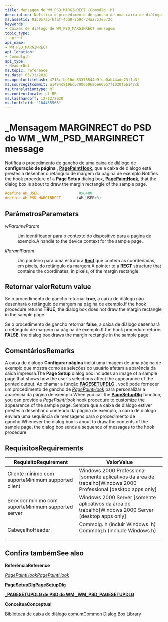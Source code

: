 ```yaml
---
title: Mensagem de WM_PSD_MARGINRECT (Commdlg. h)
description: Notifica o procedimento de gancho de uma caixa de diálogo de configuração de página, PagePaintHook, que a caixa de diálogo está prestes a desenhar o retângulo de margem da página de exemplo.
ms.assetid: 81c057ab-6faf-4dd8-8b0c-34a2753e572c
keywords:
- Caixas de diálogo de WM_PSD_MARGINRECT mensagem
topic_type:
- apiref
api_name:
- WM_PSD_MARGINRECT
api_location:
- Commdlg.h
api_type:
- HeaderDef
ms.topic: reference
ms.date: 05/31/2018
ms.openlocfilehash: 4718cfbe16db53378544d9fca0ab44ade23ffb3f
ms.sourcegitcommit: a1494c819bc5200050696e66057f1020f5b142cb
ms.translationtype: MT
ms.contentlocale: pt-BR
ms.lasthandoff: 12/12/2020
ms.locfileid: "104455563"
---
```

# <a name="wm_psd_marginrect-message"></a><span data-ttu-id="71355-104">\_Mensagem MARGINRECT do PSD do WM \_</span><span class="sxs-lookup"><span data-stu-id="71355-104">WM\_PSD\_MARGINRECT message</span></span>

<span data-ttu-id="71355-105">Notifica o procedimento de gancho de uma caixa de diálogo de **configuração de página** , [**PagePaintHook**](/windows/win32/api/commdlg/nc-commdlg-lppagepainthook), que a caixa de diálogo está prestes a desenhar o retângulo de margem da página de exemplo.</span><span class="sxs-lookup"><span data-stu-id="71355-105">Notifies the hook procedure of a **Page Setup** dialog box, [**PagePaintHook**](/windows/win32/api/commdlg/nc-commdlg-lppagepainthook), that the dialog box is about to draw the margin rectangle of the sample page.</span></span>


```C++
#define WM_USER                  0x0400
#define WM_PSD_MARGINRECT       (WM_USER+3)
```



## <a name="parameters"></a><span data-ttu-id="71355-106">Parâmetros</span><span class="sxs-lookup"><span data-stu-id="71355-106">Parameters</span></span>

<dl> <dt>

<span data-ttu-id="71355-107">*wParam*</span><span class="sxs-lookup"><span data-stu-id="71355-107">*wParam*</span></span> 
</dt> <dd>

<span data-ttu-id="71355-108">Um identificador para o contexto do dispositivo para a página de exemplo.</span><span class="sxs-lookup"><span data-stu-id="71355-108">A handle to the device context for the sample page.</span></span>

</dd> <dt>

<span data-ttu-id="71355-109">*lParam*</span><span class="sxs-lookup"><span data-stu-id="71355-109">*lParam*</span></span> 
</dt> <dd>

<span data-ttu-id="71355-110">Um ponteiro para uma estrutura [**Rect**](/previous-versions//dd162897(v=vs.85)) que contém as coordenadas, em pixels, do retângulo da margem.</span><span class="sxs-lookup"><span data-stu-id="71355-110">A pointer to a [**RECT**](/previous-versions//dd162897(v=vs.85)) structure that contains the coordinates, in pixels, of the margin rectangle.</span></span>

</dd> </dl>

## <a name="return-value"></a><span data-ttu-id="71355-111">Retornar valor</span><span class="sxs-lookup"><span data-stu-id="71355-111">Return value</span></span>

<span data-ttu-id="71355-112">Se o procedimento de gancho retornar **true**, a caixa de diálogo não desenhará o retângulo de margem na página de exemplo.</span><span class="sxs-lookup"><span data-stu-id="71355-112">If the hook procedure returns **TRUE**, the dialog box does not draw the margin rectangle in the sample page.</span></span>

<span data-ttu-id="71355-113">Se o procedimento de gancho retornar **false**, a caixa de diálogo desenhará o retângulo de margem na página de exemplo.</span><span class="sxs-lookup"><span data-stu-id="71355-113">If the hook procedure returns **FALSE**, the dialog box draws the margin rectangle in the sample page.</span></span>

## <a name="remarks"></a><span data-ttu-id="71355-114">Comentários</span><span class="sxs-lookup"><span data-stu-id="71355-114">Remarks</span></span>

<span data-ttu-id="71355-115">A caixa de diálogo **Configurar página** inclui uma imagem de uma página de exemplo que mostra como as seleções do usuário afetam a aparência da saída impressa.</span><span class="sxs-lookup"><span data-stu-id="71355-115">The **Page Setup** dialog box includes an image of a sample page that shows how the user's selections affect the appearance of the printed output.</span></span> <span data-ttu-id="71355-116">Ao chamar a função [**PAGESETUPDLG**](/previous-versions/windows/desktop/legacy/ms646937(v=vs.85)) , você pode fornecer um procedimento de gancho de [*PagePaintHook*](/windows/win32/api/commdlg/nc-commdlg-lppagepainthook) para personalizar a aparência da página de exemplo.</span><span class="sxs-lookup"><span data-stu-id="71355-116">When you call the [**PageSetupDlg**](/previous-versions/windows/desktop/legacy/ms646937(v=vs.85)) function, you can provide a [*PagePaintHook*](/windows/win32/api/commdlg/nc-commdlg-lppagepainthook) hook procedure to customize the appearance of the sample page.</span></span> <span data-ttu-id="71355-117">Sempre que a caixa de diálogo estiver prestes a desenhar o conteúdo da página de exemplo, a caixa de diálogo enviará uma sequência de mensagens para o procedimento de gancho.</span><span class="sxs-lookup"><span data-stu-id="71355-117">Whenever the dialog box is about to draw the contents of the sample page, the dialog box sends a sequence of messages to the hook procedure.</span></span>

## <a name="requirements"></a><span data-ttu-id="71355-118">Requisitos</span><span class="sxs-lookup"><span data-stu-id="71355-118">Requirements</span></span>



| <span data-ttu-id="71355-119">Requisito</span><span class="sxs-lookup"><span data-stu-id="71355-119">Requirement</span></span> | <span data-ttu-id="71355-120">Valor</span><span class="sxs-lookup"><span data-stu-id="71355-120">Value</span></span> |
|-------------------------------------|----------------------------------------------------------------------------------------------------------|
| <span data-ttu-id="71355-121">Cliente mínimo com suporte</span><span class="sxs-lookup"><span data-stu-id="71355-121">Minimum supported client</span></span><br/> | <span data-ttu-id="71355-122">Windows 2000 Professional \[somente aplicativos da área de trabalho\]</span><span class="sxs-lookup"><span data-stu-id="71355-122">Windows 2000 Professional \[desktop apps only\]</span></span><br/>                                               |
| <span data-ttu-id="71355-123">Servidor mínimo com suporte</span><span class="sxs-lookup"><span data-stu-id="71355-123">Minimum supported server</span></span><br/> | <span data-ttu-id="71355-124">Windows 2000 Server \[somente aplicativos da área de trabalho\]</span><span class="sxs-lookup"><span data-stu-id="71355-124">Windows 2000 Server \[desktop apps only\]</span></span><br/>                                                     |
| <span data-ttu-id="71355-125">Cabeçalho</span><span class="sxs-lookup"><span data-stu-id="71355-125">Header</span></span><br/>                   | <dl> <span data-ttu-id="71355-126"><dt>Commdlg. h (incluir Windows. h)</dt></span><span class="sxs-lookup"><span data-stu-id="71355-126"><dt>Commdlg.h (include Windows.h)</dt></span></span> </dl> |



## <a name="see-also"></a><span data-ttu-id="71355-127">Confira também</span><span class="sxs-lookup"><span data-stu-id="71355-127">See also</span></span>

<dl> <dt>

<span data-ttu-id="71355-128">**Referência**</span><span class="sxs-lookup"><span data-stu-id="71355-128">**Reference**</span></span>
</dt> <dt>

[<span data-ttu-id="71355-129">*PagePaintHook*</span><span class="sxs-lookup"><span data-stu-id="71355-129">*PagePaintHook*</span></span>](/windows/win32/api/commdlg/nc-commdlg-lppagepainthook)
</dt> <dt>

<span data-ttu-id="71355-130">[**PageSetupDlg**](/previous-versions/windows/desktop/legacy/ms646937(v=vs.85))</span><span class="sxs-lookup"><span data-stu-id="71355-130">[**PageSetupDlg**](/previous-versions/windows/desktop/legacy/ms646937(v=vs.85))</span></span>
</dt> <dt>

[<span data-ttu-id="71355-131">**\_PAGESETUPDLG de PSD do WM \_**</span><span class="sxs-lookup"><span data-stu-id="71355-131">**WM\_PSD\_PAGESETUPDLG**</span></span>](wm-psd-pagesetupdlg.md)
</dt> <dt>

<span data-ttu-id="71355-132">**Conceitua**</span><span class="sxs-lookup"><span data-stu-id="71355-132">**Conceptual**</span></span>
</dt> <dt>

[<span data-ttu-id="71355-133">Biblioteca de caixa de diálogo comum</span><span class="sxs-lookup"><span data-stu-id="71355-133">Common Dialog Box Library</span></span>](common-dialog-box-library.md)
</dt> </dl>

 

